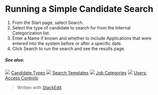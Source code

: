 # Running a Simple Candidate Search

1.  From the  Start  page, select  Search.
2.  Select the type of candidate to search for from the  Internal Categorization  list.
3.  Enter a  Name  if known and whether to include  Applications  that were entered into the system before or after a specific date.
4.  Click  Search  to run the search and see the results page.

##### See also:

![](../Resources/Images/icon-document-link.png) [Candidate Types](../online-help/candidate_types.htm)
![](../Resources/Images/icon-document-link.png) [Search Templates](../online-help/search_templates.htm)
![](../Resources/Images/icon-document-link.png) [Job Categories](../online-help/job_categories.htm)
![](../Resources/Images/icon-document-link.png) [Users: Access Controls](../online-help/users_access_controls.htm)




> Written with [StackEdit](https://stackedit.io/).
<!--stackedit_data:
eyJoaXN0b3J5IjpbOTkyMTQ1MDE1XX0=
-->